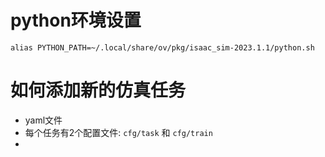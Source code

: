 
# python环境设置
```shell
alias PYTHON_PATH=~/.local/share/ov/pkg/isaac_sim-2023.1.1/python.sh
```



# 如何添加新的仿真任务

* yaml文件
* 每个任务有2个配置文件: `cfg/task` 和 `cfg/train`
* 